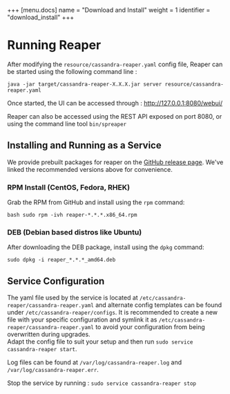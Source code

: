 +++
[menu.docs]
name = "Download and Install"
weight = 1
identifier = "download_install"
+++




# Running Reaper

After modifying the `resource/cassandra-reaper.yaml` config file, Reaper can be started using the following command line :

```java -jar target/cassandra-reaper-X.X.X.jar server resource/cassandra-reaper.yaml```

Once started, the UI can be accessed through : http://127.0.0.1:8080/webui/

Reaper can also be accessed using the REST API exposed on port 8080, or using the command line tool `bin/spreaper`



## Installing and Running as a Service

We provide prebuilt packages for reaper on the [GitHub release page](https://github.com/thelastpickle/cassandra-reaper/releases).  We've linked the recommended versions above for convenience.


### RPM Install (CentOS, Fedora, RHEK)

Grab the RPM from GitHub and install using the `rpm` command:

`bash
sudo rpm -ivh reaper-*.*.*.x86_64.rpm
`  

### DEB (Debian based distros like Ubuntu)

After downloading the DEB package, install using the `dpkg` command: 

`
sudo dpkg -i reaper_*.*.*_amd64.deb
`

## Service Configuration

The yaml file used by the service is located at `/etc/cassandra-reaper/cassandra-reaper.yaml` and alternate config templates can be found under `/etc/cassandra-reaper/configs`.
It is recommended to create a new file with your specific configuration and symlink it as `/etc/cassandra-reaper/cassandra-reaper.yaml` to avoid your configuration from being overwritten during upgrades.  
Adapt the config file to suit your setup and then run `sudo service cassandra-reaper start`.  
  
Log files can be found at `/var/log/cassandra-reaper.log` and `/var/log/cassandra-reaper.err`.  

Stop the service by running : `sudo service cassandra-reaper stop`  



